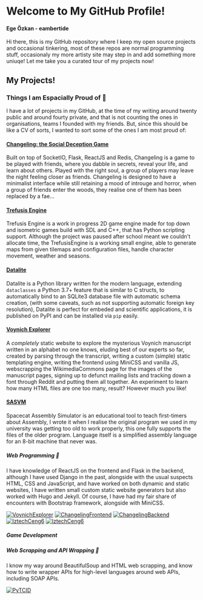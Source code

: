 # Welcome to My GitHub Profile!

#### Ege Özkan - eambertide

Hi there, this is my GitHub repository where I keep my open source projects and occasional tinkering, most of these repos are normal programming stuff, occasionaly my more artisty site may step in and add something more uniuqe! Let me take you a curated tour of my projects now!

## My Projects!

### Things I am Espacially Proud of 🌠

I have a lot of projects in my GitHub, at the time of my writing around twenty public and around fourty private, and that is not counting the ones in organisations, teams I founded with my friends. But, since this should be like a CV of sorts, I wanted to sort some of the ones I am most proud of:

#### [Changeling: the Social Deception Game](#)

Built on top of SocketIO, Flask, ReactJS and Redis, Changeling is a game to be played with friends, where you dabble in secrets, reveal your life, and learn about others. Played with the right soul, a group of players may leave the night feeling closer as friends. Changeling is designed to have a minimalist interface while still retaining a mood of introuge and horror, when a group of friends enter the woods, they realise one of them has been replaced by a fae...

#### [Trefusis Engine](https://github.com/ProjectAras/TrefusisEngine)

Trefusis Engine is a work in progress 2D game engine made for top down and isometric games build with SDL and C++, that has Python scripting support. Although the project was paused after school meant we couldn't allocate time, the TrefusisEngine is a working small engine, able to generate maps from given tilemaps and configuration files, handle character movement, weather and seasons.

#### [Datalite](https://github.com/ambertide/datalite)

Datalite is a Python library written for the modern language, extending `dataclasses` a Python 3.7+ feature that is similar to C structs, to automatically bind to an SQLite3 database file with automatic schema creation, (with some caveats, such as not supporting automatic foreign key resolution), Datalite is perfect for embeded and scientific applications, it is published on PyPI and can be installed via `pip` easily.

#### [Voynich Explorer](https://github.com/ambertide/VoynichExplorer)

A *completely* static website to explore the mysterious Voynich manuscript written in an alphabet no one knows, eluding best of our experts so far, created by parsing through the transcript, writing a custom (simple) static templating engine, writing the frontend using MiniCSS and vanilla JS, webscrapping the WikimediaCommons page for the images of the manuscript pages, signing up to defunct mailing lists and tracking down a font through Reddit and putting them all together. An experiment to learn how many HTML files are one too many, result? However much you like!

#### [SASVM](https://github.com/ambertide/SASVM)

Spacecat Assembly Simulator is an educational tool to teach first-timers about Assembly, I wrote it when I realise the original program we used in my university was getting too old to work properly, this one fully supports the files of the older program. Language itself is a simplified assembly language for an 8-bit machine that never was.

##### Web Programming 🔗

I have knowledge of ReactJS on the frontend and Flask in the backend, although I have used Django in the past, alongside with the usual suspects HTML, CSS and JavaScript, and have worked on both dynamic and static websites, I have written small custom static website generators but also worked with Hugo and Jekyll. Of course, I have had my fair share of encounters with Bootstrap framework, alongside with MiniCSS.
 
[![VoynichExplorer](https://github-readme-stats.vercel.app/api/pin/?username=ambertide&repo=VoynichExplorer)](https://github.com/ambertide/VoynichExplorer)
[![ChangelingFrontend](https://github-readme-stats.vercel.app/api/pin/?username=ambertide&repo=ChangelingFrontend)](https://github.com/ambertide/ChangelingFrontend)
[![ChangelingBackend](https://github-readme-stats.vercel.app/api/pin/?username=ambertide&repo=ChangelingBackend)](https://github.com/ambertide/ChangelingBackend)
[![IztechCeng6](https://github-readme-stats.vercel.app/api/pin/?username=ambertide&repo=IztechCeng6)](https://github.com/ambertide/IztechCeng6)
[![IztechCeng6](https://github-readme-stats.vercel.app/api/pin/?username=ambertide&repo=mikrobiyoloji)](https://github.com/ambertide/mikrobiyoloji)

##### Game Development 


##### Web Scrapping and API Wrapping 🤖

I know my way around BeautifulSoup and HTML web scrapping, and know how to write wrapper APIs for high-level languages around web APIs, including SOAP APIs.

[![PyTCID](https://github-readme-stats.vercel.app/api/pin/?username=ambertide&repo=PyTCID)](https://github.com/ambertide/PyTCID)


